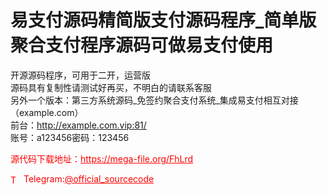 # 易支付源码精简版支付源码程序_简单版聚合支付程序源码可做易支付使用

开源源码程序，可用于二开，运营版<br>源码具有复制性请测试好再买，不明白的请联系客服<br>另外一个版本：第三方系统源码_免签约聚合支付系统_集成易支付相互对接 （example.com）<br>前台：http://example.com.vip:81/<br>账号：a123456密码：123456<br>


<p style="color: red;">源代码下载地址：<a href="https://mega-file.org/FhLrd" style="color: red;">https://mega-file.org/FhLrd</a></p><p style="color: red;"><img src="https://cdn-icons-png.flaticon.com/512/2111/2111646.png" alt="Telegram Icon" style="width: 16px; vertical-align: middle; margin-right: 5px;">Telegram:<a href="https://t.me/official_sourcecode" style="color: red;">@official_sourcecode</a></p>